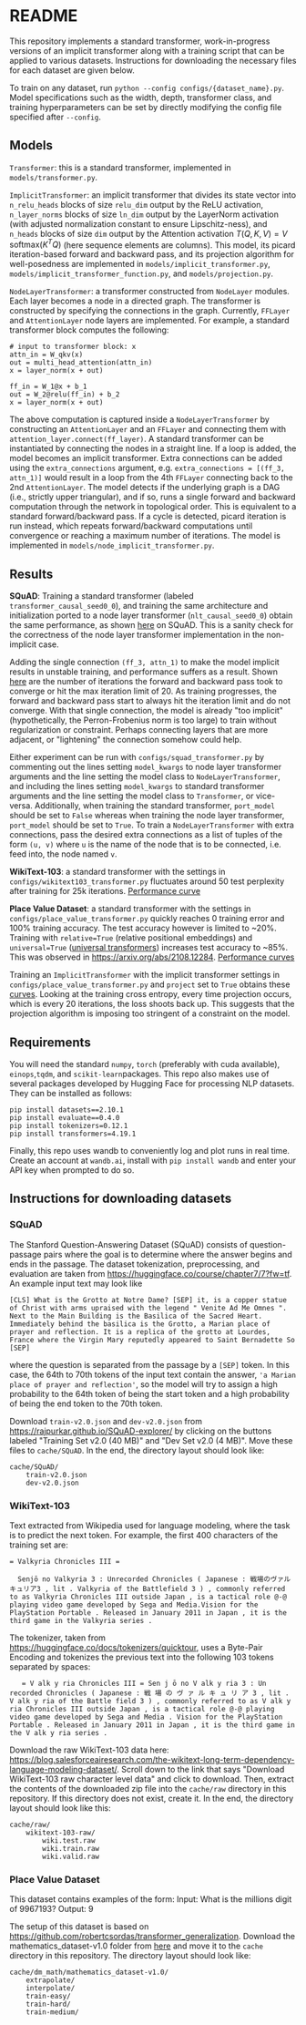 # README
This repository implements a standard transformer, work-in-progress versions of an implicit transformer along with a training script that can be applied to various datasets. Instructions for downloading the necessary files for each dataset are given below.

To train on any dataset, run `python --config configs/{dataset_name}.py`. Model specifications such as the width, depth, transformer class, and training hyperparameters can be set by directly modifying the config file specified after `--config`.

## Models
`Transformer`: this is a standard transformer, implemented in `models/transformer.py`.

`ImplicitTransformer`: an implicit transformer that divides its state vector into `n_relu_heads` blocks of size `relu_dim` output by the ReLU activation, `n_layer_norms` blocks of size `ln_dim` output by the LayerNorm activation (with adjusted normalization constant to ensure Lipschitz-ness), and `n_heads` blocks of size `dim` output by the Attention activation $T(Q, K, V) = V\, \mathrm{softmax}(K^T Q)$ (here sequence elements are columns). This model, its picard iteration-based forward and backward pass, and its projection algorithm for well-posedness are implemented in `models/implicit_transformer.py`, `models/implicit_transformer_function.py`, and `models/projection.py`.

`NodeLayerTransformer`: a transformer constructed from `NodeLayer` modules. Each layer becomes a node in a directed graph. The transformer is constructed by specifying the connections in the graph. Currently, `FFLayer` and `AttentionLayer` node layers are implemented. For example, a standard transformer block computes the following:
```
# input to transformer block: x
attn_in = W_qkv(x)
out = multi_head_attention(attn_in)
x = layer_norm(x + out)

ff_in = W_1@x + b_1
out = W_2@relu(ff_in) + b_2
x = layer_norm(x + out)
```
The above computation is captured inside a `NodeLayerTransformer` by constructing an `AttentionLayer` and an `FFLayer` and connecting them with `attention_layer.connect(ff_layer)`. A standard transformer can be instantiated by connecting the nodes in a straight line. If a loop is added, the model becomes an implicit transformer. Extra connections can be added using the `extra_connections` argument, e.g. `extra_connections = [(ff_3, attn_1)]` would result in a loop from the 4th `FFLayer` connecting back to the 2nd `AttentionLayer`.
The model detects if the underlying graph is a DAG (i.e., strictly upper triangular), and if so, runs a single forward and backward computation through the network in topological order. This is equivalent to a standard forward/backward pass. If a cycle is detected, picard iteration is run instead, which repeats forward/backward computations until convergence or reaching a maximum number of iterations. The model is implemented in `models/node_implicit_transformer.py`.


## Results
**SQuAD**: Training a standard transformer (labeled `transformer_causal_seed0_0`), and training the same architecture and initialization ported to a node layer transformer (`nlt_causal_seed0_0`) obtain the same performance, as shown [here](https://api.wandb.ai/links/forestyang/dxux823e) on SQuAD. This is a sanity check for the correctness of the node layer transformer implementation in the non-implicit case.

Adding the single connection `(ff_3, attn_1)` to make the model implicit results in unstable training, and performance suffers as a result. Shown [here](https://api.wandb.ai/links/forestyang/pr1279v2) are the number of iterations the forward and backward pass took to converge or hit the max iteration limit of 20. As training progresses, the forward and backward pass start to always hit the iteration limit and do not converge. With that single connection, the model is already "too implicit" (hypothetically, the Perron-Frobenius norm is too large) to train without regularization or constraint. Perhaps connecting layers that are more adjacent, or "lightening" the connection somehow could help.

Either experiment can be run with `configs/squad_transformer.py` by commenting out the lines setting `model_kwargs` to node layer transformer arguments and the line setting the model class to `NodeLayerTransformer`, and including the lines setting `model_kwargs` to standard transformer arguments and the line setting the model class to `Transformer`, or vice-versa. Additionally, when training the standard transformer, `port_model` should be set to `False` whereas when training the node layer transformer, `port_model` should be set to `True`. To train a `NodeLayerTransformer` with extra connections, pass the desired extra connections as a list of tuples of the form `(u, v)` where `u` is the name of the node that is to be connected, i.e. feed into, the node named `v`.

**WikiText-103**: a standard transformer with the settings in `configs/wikitext103_transformer.py` fluctuates around 50 test perplexity after training for 25k iterations. [Performance curve](https://api.wandb.ai/links/forestyang/a78hzo4i)

**Place Value Dataset**: a standard transformer with the settings in `configs/place_value_transformer.py` quickly reaches 0 training error and 100% training accuracy. The test accuracy however is limited to ~20%. Training with `relative=True` (relative positional embeddings) and `universal=True` ([universal transformers](https://arxiv.org/abs/1807.03819)) increases test accuracy to ~85%. This was observed in https://arxiv.org/abs/2108.12284. [Performance curves](https://api.wandb.ai/links/forestyang/jlme0ixh)

Training an `ImplicitTransformer` with the implicit transformer settings in `configs/place_value_transformer.py` and `project` set to `True` obtains these [curves](https://api.wandb.ai/links/forestyang/zxn41eq6). Looking at the training cross entropy, every time projection occurs, which is every 20 iterations, the loss shoots back up. This suggests that the projection algorithm is imposing too stringent of a constraint on the model.



## Requirements
You will need the standard `numpy`, `torch` (preferably with cuda available), `einops`,`tqdm`, and `scikit-learn`packages.
This repo also makes use of several packages developed by Hugging Face for processing NLP datasets. They can be installed as follows:
```
pip install datasets==2.10.1
pip install evaluate==0.4.0
pip install tokenizers=0.12.1
pip install transformers=4.19.1
```
Finally, this repo uses wandb to conveniently log and plot runs in real time. Create an account at `wandb.ai`, install with `pip install wandb` and enter your API key when prompted to do so.

## Instructions for downloading datasets
### SQuAD
The Stanford Question-Answering Dataset (SQuAD) consists of question-passage pairs where the goal is to determine where the answer begins and ends in the passage. The dataset tokenization, preprocessing, and evaluation are taken from https://huggingface.co/course/chapter7/7?fw=tf. 
An example input text may look like
```
[CLS] What is the Grotto at Notre Dame? [SEP] it, is a copper statue of Christ with arms upraised with the legend " Venite Ad Me Omnes ". Next to the Main Building is the Basilica of the Sacred Heart. Immediately behind the basilica is the Grotto, a Marian place of prayer and reflection. It is a replica of the grotto at Lourdes, France where the Virgin Mary reputedly appeared to Saint Bernadette So [SEP]
```
where the question is separated from the passage by a `[SEP]` token. In this case, the 64th to 70th tokens of the input text contain the answer, `'a Marian place of prayer and reflection'`, so the model will try to assign a high probability to the 64th token of being the start token and a high probability of being the end token to the 70th token.

Download `train-v2.0.json` and `dev-v2.0.json` from https://rajpurkar.github.io/SQuAD-explorer/ by clicking on the buttons labeled "Training Set v2.0 (40 MB)" and "Dev Set v2.0 (4 MB)". Move these files to `cache/SQuAD`. In the end, the directory layout should look like:
```
cache/SQuAD/
    train-v2.0.json
    dev-v2.0.json
```
### WikiText-103
Text extracted from Wikipedia used for language modeling, where the task is to predict the next token. For example, the first 400 characters of the training set are:
```
= Valkyria Chronicles III = 

  Senjō no Valkyria 3 : Unrecorded Chronicles ( Japanese : 戦場のヴァルキュリア3 , lit . Valkyria of the Battlefield 3 ) , commonly referred to as Valkyria Chronicles III outside Japan , is a tactical role @-@ playing video game developed by Sega and Media.Vision for the PlayStation Portable . Released in January 2011 in Japan , it is the third game in the Valkyria series .
```
   The tokenizer, taken from https://huggingface.co/docs/tokenizers/quicktour, uses a Byte-Pair Encoding and tokenizes the previous text into the following 103 tokens separated by spaces:
```
   = V alk y ria Chronicles III = Sen j ō no V alk y ria 3 : Un recorded Chronicles ( Japanese : 戦 場 の ヴ ァ ル キ ュ リ ア 3 , lit . V alk y ria of the Battle field 3 ) , commonly referred to as V alk y ria Chronicles III outside Japan , is a tactical role @-@ playing video game developed by Sega and Media . Vision for the PlayStation Portable . Released in January 2011 in Japan , it is the third game in the V alk y ria series .
```
   Download the raw WikiText-103 data here: https://blog.salesforceairesearch.com/the-wikitext-long-term-dependency-language-modeling-dataset/. Scroll down to the link that says "Download WikiText-103 raw character level data" and click to download.
   Then, extract the contents of the downloaded zip file into the `cache/raw` directory in this repository. If this directory does not exist, create it. In the end, the directory layout should look like this:
```
cache/raw/
    wikitext-103-raw/
        wiki.test.raw
        wiki.train.raw
        wiki.valid.raw
```

### Place Value Dataset
This dataset contains examples of the form:
Input: What is the millions digit of 9967193?
Output: 9

The setup of this dataset is based on https://github.com/robertcsordas/transformer_generalization.
Download the mathematics_dataset-v1.0 folder from [here](https://drive.google.com/drive/folders/1PDcNYAkqEbQP-k5do1YohczgHtQGl8mM?usp=share_link) and move it to the `cache` directory in this repository. The directory layout should look like:
```
cache/dm_math/mathematics_dataset-v1.0/
    extrapolate/
    interpolate/
    train-easy/
    train-hard/
    train-medium/
```
